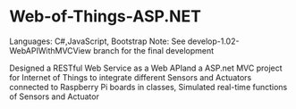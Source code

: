 # Web-of-Things-ASP.NET
Languages: C#,JavaScript, Bootstrap
 Note: See develop-1.02-WebAPIWithMVCView branch for the final development
 
 Designed a RESTful Web Service as a Web APIand a ASP.net MVC project for Internet of Things  to integrate different Sensors and Actuators
connected to Raspberry Pi boards in classes, Simulated real-time functions of Sensors and Actuator
